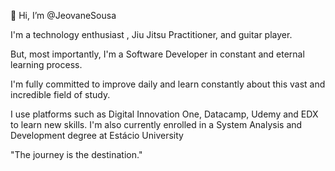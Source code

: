 👋 Hi, I’m @JeovaneSousa

I'm a technology enthusiast , Jiu Jitsu Practitioner, and guitar player.

But, most importantly, I'm a Software Developer in constant and eternal learning process.

I'm fully committed to improve daily and learn constantly about this vast and incredible field of study.

I use platforms such as Digital Innovation One, Datacamp, Udemy and EDX to learn new skills. I'm also currently enrolled in a System Analysis and Development degree at Estácio University



"The journey is the destination."
